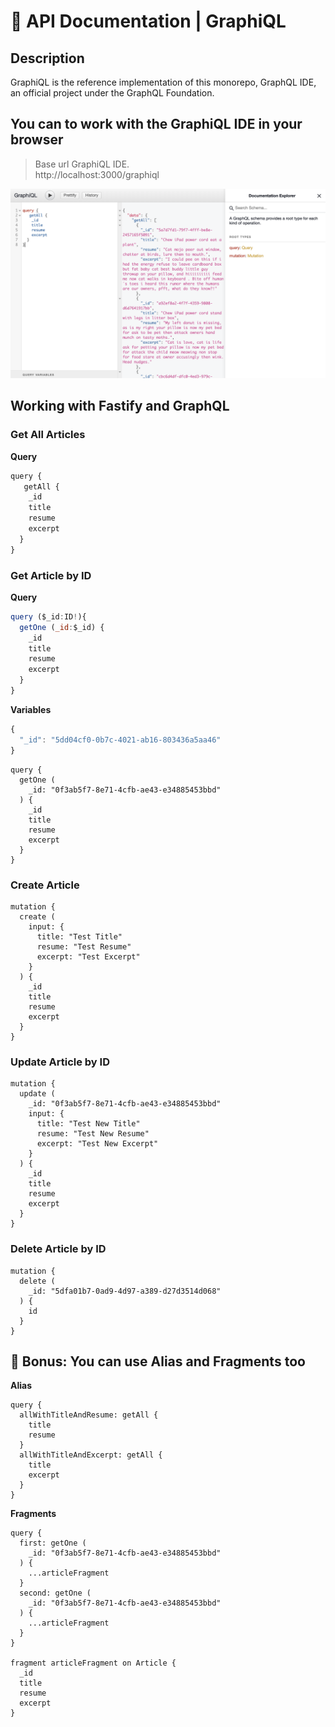 # 🔮 API Documentation | GraphiQL

## Description

GraphiQL is the reference implementation of this monorepo, GraphQL IDE, an official project under the GraphQL Foundation.

## You can to work with the GraphiQL IDE in your browser

> Base url GraphiQL IDE. \
  http://localhost:3000/graphiql

![graphiql](../../assets/graphiql.png)

## Working with Fastify and GraphQL

### Get All Articles

**Query**
```js
query {
   getAll {
    _id
    title
    resume
    excerpt
  }
}
```

### Get Article by ID

**Query**
```js
query ($_id:ID!){
  getOne (_id:$_id) {
    _id
    title
    resume
    excerpt
  }
}
```
**Variables**
```js
{
  "_id": "5dd04cf0-0b7c-4021-ab16-803436a5aa46"
}
```
```any
query {
  getOne (
    _id: "0f3ab5f7-8e71-4cfb-ae43-e34885453bbd"
  ) {
    _id
    title
    resume
    excerpt
  }
}
```

### Create Article
```any
mutation {
  create (
    input: {
      title: "Test Title"
      resume: "Test Resume"
      excerpt: "Test Excerpt"
    }
  ) {
    _id
    title
    resume
    excerpt
  }
}
```

### Update Article by ID
```any
mutation {
  update (
    _id: "0f3ab5f7-8e71-4cfb-ae43-e34885453bbd"
    input: {
      title: "Test New Title"
      resume: "Test New Resume"
      excerpt: "Test New Excerpt"
    }
  ) {
    _id
    title
    resume
    excerpt
  }
}
```

### Delete Article by ID
```any
mutation {
  delete (
    _id: "5dfa01b7-0ad9-4d97-a389-d27d3514d068"
  ) {
    id
  }
}
```

## 🎁 Bonus: You can use Alias and Fragments too

**Alias**
```any
query {
  allWithTitleAndResume: getAll {
    title
    resume
  }
  allWithTitleAndExcerpt: getAll {
    title
    excerpt
  }
}
```

**Fragments**
```any
query {
  first: getOne (
    _id: "0f3ab5f7-8e71-4cfb-ae43-e34885453bbd"
  ) {
    ...articleFragment
  }
  second: getOne (
    _id: "0f3ab5f7-8e71-4cfb-ae43-e34885453bbd"
  ) {
    ...articleFragment
  }
}

fragment articleFragment on Article {
  _id
  title
  resume
  excerpt
}
```